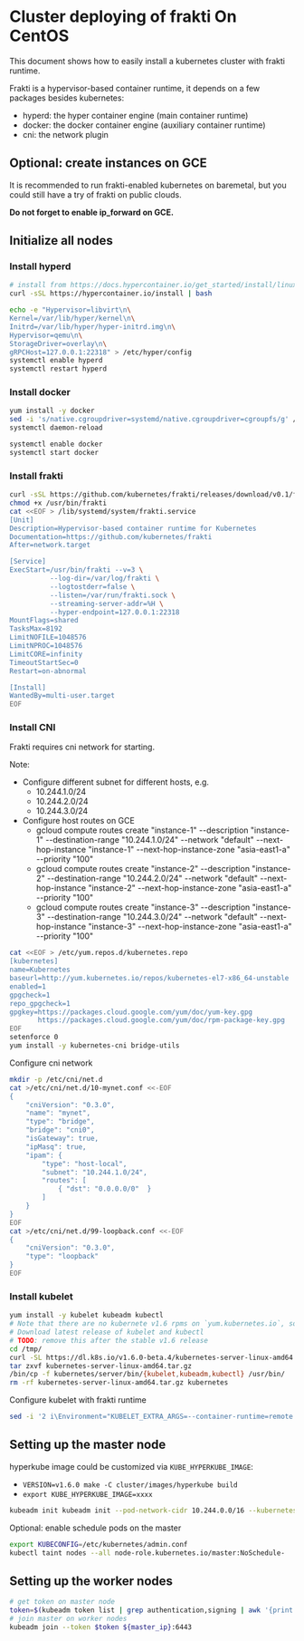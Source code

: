 # Cluster deploying of frakti On CentOS

This document shows how to easily install a kubernetes cluster with frakti runtime.

Frakti is a hypervisor-based container runtime, it depends on a few packages besides kubernetes:

- hyperd: the hyper container engine (main container runtime)
- docker: the docker container engine (auxiliary container runtime)
- cni: the network plugin

## Optional: create instances on GCE

It is recommended to run frakti-enabled kubernetes on baremetal, but you could still have a try of frakti on public clouds.

**Do not forget to enable ip_forward on GCE.**

## Initialize all nodes

### Install hyperd

```sh
# install from https://docs.hypercontainer.io/get_started/install/linux.html
curl -sSL https://hypercontainer.io/install | bash

echo -e "Hypervisor=libvirt\n\
Kernel=/var/lib/hyper/kernel\n\
Initrd=/var/lib/hyper/hyper-initrd.img\n\
Hypervisor=qemu\n\
StorageDriver=overlay\n\
gRPCHost=127.0.0.1:22318" > /etc/hyper/config
systemctl enable hyperd
systemctl restart hyperd
```

### Install docker

```sh
yum install -y docker
sed -i 's/native.cgroupdriver=systemd/native.cgroupdriver=cgroupfs/g' /usr/lib/systemd/system/docker.service
systemctl daemon-reload

systemctl enable docker
systemctl start docker
```

### Install frakti

```sh
curl -sSL https://github.com/kubernetes/frakti/releases/download/v0.1/frakti -o /usr/bin/frakti
chmod +x /usr/bin/frakti
cat <<EOF > /lib/systemd/system/frakti.service
[Unit]
Description=Hypervisor-based container runtime for Kubernetes
Documentation=https://github.com/kubernetes/frakti
After=network.target

[Service]
ExecStart=/usr/bin/frakti --v=3 \
          --log-dir=/var/log/frakti \
          --logtostderr=false \
          --listen=/var/run/frakti.sock \
          --streaming-server-addr=%H \
          --hyper-endpoint=127.0.0.1:22318
MountFlags=shared
TasksMax=8192
LimitNOFILE=1048576
LimitNPROC=1048576
LimitCORE=infinity
TimeoutStartSec=0
Restart=on-abnormal

[Install]
WantedBy=multi-user.target
EOF
```

### Install CNI

Frakti requires cni network for starting.

Note:

- Configure different subnet for different hosts, e.g.
  - 10.244.1.0/24
  - 10.244.2.0/24
  - 10.244.3.0/24
- Configure host routes on GCE
  - gcloud compute routes create "instance-1" --description "instance-1" --destination-range "10.244.1.0/24" --network "default" --next-hop-instance "instance-1" --next-hop-instance-zone "asia-east1-a" --priority "100"
  - gcloud compute routes create "instance-2" --description "instance-2" --destination-range "10.244.2.0/24" --network "default" --next-hop-instance "instance-2" --next-hop-instance-zone "asia-east1-a" --priority "100"
  - gcloud compute routes create "instance-3" --description "instance-3" --destination-range "10.244.3.0/24" --network "default" --next-hop-instance "instance-3" --next-hop-instance-zone "asia-east1-a" --priority "100"

```sh
cat <<EOF > /etc/yum.repos.d/kubernetes.repo
[kubernetes]
name=Kubernetes
baseurl=http://yum.kubernetes.io/repos/kubernetes-el7-x86_64-unstable
enabled=1
gpgcheck=1
repo_gpgcheck=1
gpgkey=https://packages.cloud.google.com/yum/doc/yum-key.gpg
       https://packages.cloud.google.com/yum/doc/rpm-package-key.gpg
EOF
setenforce 0
yum install -y kubernetes-cni bridge-utils
```

Configure cni network

```sh
mkdir -p /etc/cni/net.d
cat >/etc/cni/net.d/10-mynet.conf <<-EOF
{
    "cniVersion": "0.3.0",
    "name": "mynet",
    "type": "bridge",
    "bridge": "cni0",
    "isGateway": true,
    "ipMasq": true,
    "ipam": {
        "type": "host-local",
        "subnet": "10.244.1.0/24",
        "routes": [
            { "dst": "0.0.0.0/0"  }
        ]
    }
}
EOF
cat >/etc/cni/net.d/99-loopback.conf <<-EOF
{
    "cniVersion": "0.3.0",
    "type": "loopback"
}
EOF
```

### Install kubelet

```sh
yum install -y kubelet kubeadm kubectl 
# Note that there are no kubernete v1.6 rpms on `yum.kubernetes.io`, so it needs to be fetched from `dl.k8s.io`:
# Download latest release of kubelet and kubectl
# TODO: remove this after the stable v1.6 release
cd /tmp/
curl -SL https://dl.k8s.io/v1.6.0-beta.4/kubernetes-server-linux-amd64.tar.gz -o kubernetes-server-linux-amd64.tar.gz
tar zxvf kubernetes-server-linux-amd64.tar.gz
/bin/cp -f kubernetes/server/bin/{kubelet,kubeadm,kubectl} /usr/bin/
rm -rf kubernetes-server-linux-amd64.tar.gz kubernetes
```

Configure kubelet with frakti runtime

```sh
sed -i '2 i\Environment="KUBELET_EXTRA_ARGS=--container-runtime=remote --container-runtime-endpoint=/var/run/frakti.sock --feature-gates=AllAlpha=true"' /etc/systemd/system/kubelet.service.d/10-kubeadm.conf
```

## Setting up the master node

hyperkube image could be customized via `KUBE_HYPERKUBE_IMAGE`:

- `VERSION=v1.6.0 make -C cluster/images/hyperkube build`
- `export KUBE_HYPERKUBE_IMAGE=xxxx`

```sh
kubeadm init kubeadm init --pod-network-cidr 10.244.0.0/16 --kubernetes-version latest
```

Optional: enable schedule pods on the master

```sh
export KUBECONFIG=/etc/kubernetes/admin.conf
kubectl taint nodes --all node-role.kubernetes.io/master:NoSchedule-
```

## Setting up the worker nodes

```sh
# get token on master node
token=$(kubeadm token list | grep authentication,signing | awk '{print $1}')
# join master on worker nodes
kubeadm join --token $token ${master_ip}:6443
```
